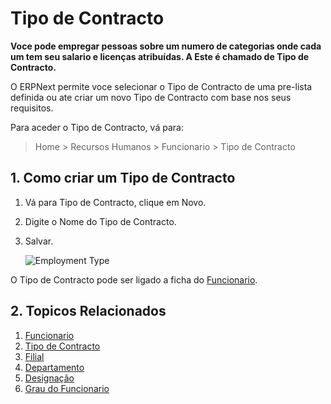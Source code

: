 <!-- add-breadcrumbs -->
# Tipo de Contracto

**Voce pode empregar pessoas sobre um numero de categorias onde cada um tem seu salario e licenças atribuídas. A Este é chamado de Tipo de Contracto.** 

O ERPNext permite voce selecionar o Tipo de Contracto de uma pre-lista definida ou ate criar um novo Tipo de Contracto com base nos seus requisitos.

Para aceder o Tipo de Contracto, vá para:

> Home > Recursos Humanos > Funcionario > Tipo de Contracto

## 1. Como criar um Tipo de Contracto


1. Vá para Tipo de Contracto, clique em Novo.
2. Digite o Nome do Tipo de Contracto.
3. Salvar.

    <img class="screenshot" alt="Employment Type" src="{{docs_base_url}}/assets/img/human-resources/employment-type.png">

O Tipo de Contracto pode ser ligado a ficha do [Funcionario](/docs/user/manual/pt/recursos-humanos/funcionario).


## 2. Topicos Relacionados

1. [Funcionario](/docs/user/manual/pt/recursos-humanos/funcionario)
1. [Tipo de Contracto](/docs/user/manual/pt/recursos-humanos/tipo-de-contracto)
1. [Filial](/docs/user/manual/pt/recursos-humanos/filial)
1. [Departamento](/docs/user/manual/pt/recursos-humanos/departamento)
1. [Designação](/docs/user/manual/pt/recursos-humanos/designação)
1. [Grau do Funcionario](/docs/user/manual/pt/recursos-humanos/grau-funcionario)

